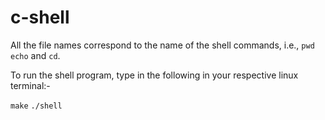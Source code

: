 # c-shell

All the file names correspond to the name of the shell commands, i.e., `pwd` `echo` and `cd`.

To run the shell program, type in the following in your respective linux terminal:- 

`make` 
`./shell`
